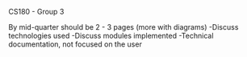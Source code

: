 CS180 - Group 3

By mid-quarter should be 2 - 3 pages (more with diagrams)
    -Discuss technologies used
    -Discuss modules implemented
    -Technical documentation, not focused on the user
